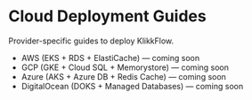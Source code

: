 # Cloud Deployment Guides

Provider-specific guides to deploy KlikkFlow.

- AWS (EKS + RDS + ElastiCache) — coming soon
- GCP (GKE + Cloud SQL + Memorystore) — coming soon
- Azure (AKS + Azure DB + Redis Cache) — coming soon
- DigitalOcean (DOKS + Managed Databases) — coming soon
